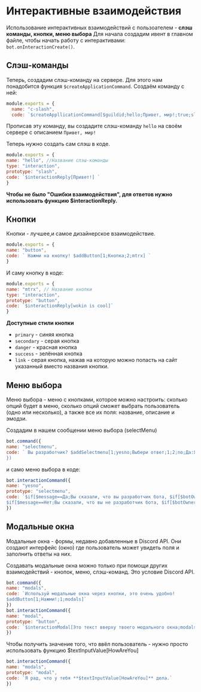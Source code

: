 # Интерактивные взаимодействия
Использование интерактивных взаимодействий с пользоателем - **слэш команды, кнопки, меню выбора**
Для начала создадим ивент в главном файле, чтобы начать работу с интерактивами: `bot.onInteractionCreate()`.

## Слэш-команды
Теперь, создадим слэш-команду на сервере. Для этого нам понадобится функция `$createApplicationCommand`.
Создаём команду с ней: 
```js
module.exports = {
  name: "c-slash",
  code: `$createAppllicationCommand[$guildid;hello;Привет, мир!;true;slash]`
```
Прописав эту команду, вы создадите слэш-команду `hello` на своём сервере с описанием `Привет, мир!`

Теперь нужно создать сам слэш в коде. 
```js
module.exports = {
name: "hello", //Название слэш-команды
type: "interaction", 
prototype: "slash",
code: `$interactionReply[Привет!] `
}
```

**Чтобы не было "Ошибки взаимодействия", для ответов нужно использовать функцию $interactionReply.**

## Кнопки

Кнопки - лучшее,и самое дизайнерское взаимодействие.
```js
module.exports = {
name: "button",
code: ` Нажми на кнопку! $addButton[1;Кнопка;2;mtrx] `
}
```
И саму кнопку в коде:
```js
module.exports = {
name: "mtrx", // Название кнопки
type: "interaction",
prototype: "button",
code: `$interactionReply[wokin is cool]`
}
```
**Доступные стили кнопки**
* `primary` - синяя кнопка
* `secondary` - серая кнопка
* `danger` - красная кнопка 
* `success` - зелённая кнопка
* `link` - серая кнопка, нажав на которую можно попасть на сайт указанный вместо названия кнопки.


## Меню выбора 
Меню выбора - меню с кнопками, которое можно настроить: cколько опций будет в меню, сколько опций сможет выбрать пользователь (одно или несколько), а также все их поля: название, описание и эмодзи.

Cоздадим в нашем сообщении меню выбора (selectMenu)
```javascript
bot.command({
name: "selectmenu",
code: ` Вы разработчик? $addSelectmenu[1;yesno;Выбери ответ;1;2;no;Да:Я разработчик бота $userTag[$clientID]:1:no;Нет:Я не разработчик этого бота:2:no] 
})
```
и само меню выбора в коде:
```javascript
bot.interactionCommand({
name: "yesno",
prototype: "selectmenu",
code: `$if[$message==Да;Вы сказали, что вы разработчик бота, $if[$botOwnerID==$authorID;и не соврали;и вы соврали];]
$if[$message==Нет;Вы сказали, что вы не разработчик бота, $if[$botOwnerID==$authorID;и вы соврали;и вы не соврали];]`
})
```

## Mодальные окна
Модальные окна - формы, недавно добавленные в Discord API. Они создают интерфейс (окно) где пользователь может увидеть поля и заполнить ответы на них.

Создавать модальные окна можно только при помощи других взаимодействий - кнопок, меню, слэш-команд. Это условие Discord API.
```javascript
bot.command({
name: "modals",
code: `Используй модальные окна через кнопки, это очень удобно! 
$addButton[1;Нажми!;1;modals]`
})
bot.interactionCommand({
name: "modal",
prototype: "button",
code: `$interactionModal[Это текст вверху твоего модального окна;modals;{actionRow:{textInput:Привет! Как у тебя дела?:1:yes:Ну же, напиши!:0:4000:HowAreYou}}]`
})
```
Чтобы получить значение того, что ввёл пользователь - нужно просто использовать функцию $textInputValue[HowAreYou]
```javascript
bot.interactionCommand({
name: "modals",
prototype: "modal",
code: `Я рад, что у тебя **$textInputValue[HowAreYou]** дела.`
})
```
